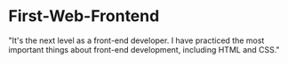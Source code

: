 # First-Web-Frontend
"It's the next level as a front-end developer. I have practiced the most important things about front-end development, including HTML and CSS."
